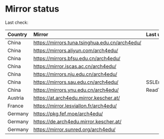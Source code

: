 <script src="./time.js"></script>
# Mirror status
Last check: <script type="text/javascript">localize(1686673405.4776728);</script>

|Country|Mirror|Last update|
|:------|:-----|:----------|
|China|https://mirrors.tuna.tsinghua.edu.cn/arch4edu/|<script type="text/javascript">localize(1686637897);</script>|
|China|https://mirrors.aliyun.com/arch4edu/|<script type="text/javascript">localize(1686551739);</script>|
|China|https://mirrors.bfsu.edu.cn/arch4edu/|<script type="text/javascript">localize(1686637897);</script>|
|China|https://mirror.iscas.ac.cn/arch4edu/|<script type="text/javascript">localize(1686594663);</script>|
|China|https://mirrors.nju.edu.cn/arch4edu/|<script type="text/javascript">localize(1686594663);</script>|
|China|https://mirrors.sau.edu.cn/arch4edu/|SSLError|
|China|https://mirrors.ynu.edu.cn/arch4edu/|ReadTimeout|
|Austria|https://at.arch4edu.mirror.kescher.at/|<script type="text/javascript">localize(1686637897);</script>|
|France|https://mirror.lesviallon.fr/arch4edu/|<script type="text/javascript">localize(1686637897);</script>|
|Germany|https://pkg.fef.moe/arch4edu/|<script type="text/javascript">localize(1686637897);</script>|
|Germany|https://de.arch4edu.mirror.kescher.at/|<script type="text/javascript">localize(1686637897);</script>|
|Germany|https://mirror.sunred.org/arch4edu/|<script type="text/javascript">localize(1686637897);</script>|

<script src="./tablefilter/tablefilter.js"></script>
<script src="./table.js"></script>